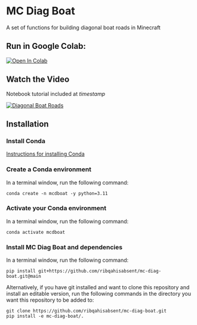 # MC Diag Boat

A set of functions for building diagonal boat roads in Minecraft

## Run in Google Colab:

[![Open In Colab](https://colab.research.google.com/assets/colab-badge.svg)](https://colab.research.google.com/github/ribqahisabsent/mc-diag-boat/blob/main/examples/mc_diag_boat.ipynb)

## Watch the Video

Notebook tutorial included at *timestamp*

[![Diagonal Boat Roads](https://img.youtube.com/vi/88TybxATxiw/0.jpg)](https://www.youtube.com/watch?v=88TybxATxiw)

## Installation

### Install Conda

[Instructions for installing Conda](https://docs.conda.io/projects/conda/en/latest/user-guide/install/index.html)

### Create a Conda environment

In a terminal window, run the following command:

```
conda create -n mcdboat -y python=3.11
```

### Activate your Conda environment

In a terminal window, run the following command:

```
conda activate mcdboat
```

### Install MC Diag Boat and dependencies

In a terminal window, run the following command:

```
pip install git+https://github.com/ribqahisabsent/mc-diag-boat.git@main
```

Alternatively, if you have git installed and want to clone this repository and install
an editable version, run the following commands in the directory you want this
repository to be added to:

```
git clone https://github.com/ribqahisabsent/mc-diag-boat.git
pip install -e mc-diag-boat/.
```

